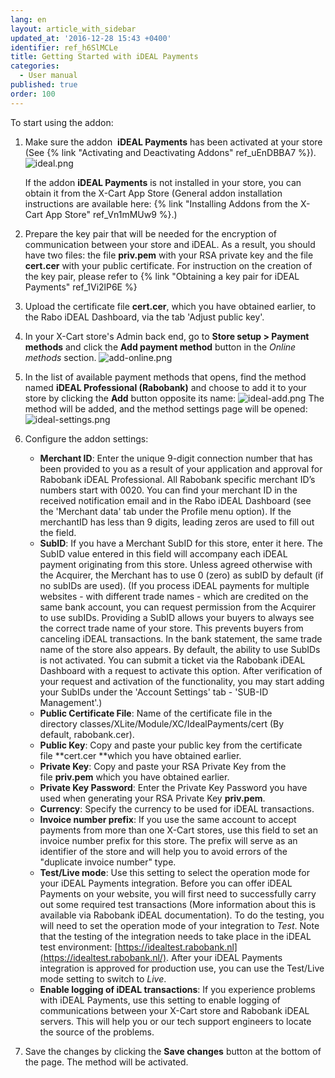 ```yaml
---
lang: en
layout: article_with_sidebar
updated_at: '2016-12-28 15:43 +0400'
identifier: ref_h6SlMCLe
title: Getting Started with iDEAL Payments
categories:
  - User manual
published: true
order: 100
---
```


To start using the addon:

1.  Make sure the addon  **iDEAL Payments** has been activated at your store (See {% link "Activating and Deactivating Addons" ref_uEnDBBA7 %}). 
    ![ideal.png]({{site.baseurl}}/attachments/ref_h6SlMCLe/ideal.png)

    If the addon **iDEAL Payments** is not installed in your store, you can obtain it from the X-Cart App Store (General addon installation instructions are available here: {% link "Installing Addons from the X-Cart App Store" ref_Vn1mMUw9 %}.)
    
2.  Prepare the key pair that will be needed for the encryption of communication between your store and iDEAL. As a result, you should have two files: the file **priv.pem** with your RSA private key and the file **cert.cer** with your public certificate. For instruction on the creation of the key pair, please refer to {% link "Obtaining a key pair for iDEAL Payments" ref_1Vi2lP6E %}

3.  Upload the certificate file **cert.cer**, which you have obtained earlier, to the Rabo iDEAL Dashboard, via the tab 'Adjust public key'.

4.  In your X-Cart store's Admin back end, go to **Store setup > Payment methods** and click the **Add payment method** button in the _Online methods_ section.
    ![add-online.png]({{site.baseurl}}/attachments/ref_h6SlMCLe/add-online.png)

5.  In the list of available payment methods that opens, find the method named **iDEAL Professional (Rabobank)** and choose to add it to your store by clicking the **Add** button opposite its name:
    ![ideal-add.png]({{site.baseurl}}/attachments/ref_h6SlMCLe/ideal-add.png)
    The method will be added, and the method settings page will be opened:
    ![ideal-settings.png]({{site.baseurl}}/attachments/ref_h6SlMCLe/ideal-settings.png)

6.  Configure the addon settings:

    *   **Merchant ID**: Enter the unique 9-digit connection number that has been provided to you as a result of your application and approval for Rabobank iDEAL Professional. All Rabobank specific merchant ID’s numbers start with 0020\. You can find your merchant ID in the received notification email and in the Rabo iDEAL Dashboard (see the 'Merchant data' tab under the Profile menu option). If the merchantID has less than 9 digits, leading zeros are used to fill out the field.  
    *   **SubID**: If you have a Merchant SubID for this store, enter it here. The SubID value entered in this field will accompany each iDEAL payment originating from this store. Unless agreed otherwise with the Acquirer, the Merchant has to use 0 (zero) as subID by default (if no subIDs are used).
        (If you process iDEAL payments for multiple websites - with different trade names - which are credited on the same bank account, you can request permission from the Acquirer to use subIDs. Providing a SubID allows your buyers to always see the correct trade name of your store. This prevents buyers from canceling iDEAL transactions. In the bank statement, the same trade name of the store also appears. By default, the ability to use SubIDs is not activated. You can submit a ticket via the Rabobank iDEAL Dashboard with a request to activate this option. After verification of your request and activation of the functionality, you may start adding your SubIDs under the 'Account Settings' tab - 'SUB-ID Management'.)  
    *   **Public Certificate File**: Name of the certificate file in the directory classes/XLite/Module/XC/IdealPayments/cert (By default, rabobank.cer).
    *   **Public Key**: Copy and paste your public key from the certificate file **cert.cer **which you have obtained earlier.
    *   **Private Key**: Copy and paste your RSA Private Key from the file **priv.pem** which you have obtained earlier. 
    *   **Private Key Password**: Enter the Private Key Password you have used when generating your RSA Private Key **priv.pem**.
    *   **Currency**: Specify the currency to be used for iDEAL transactions.
    *   **Invoice number prefix**: If you use the same account to accept payments from more than one X-Cart stores, use this field to set an invoice number prefix for this store. The prefix will serve as an identifier of the store and will help you to avoid errors of the "duplicate invoice number" type.
    *   **Test/Live mode**: Use this setting to select the operation mode for your iDEAL Payments integration. Before you can offer iDEAL Payments on your website, you will first need to successfully carry out some required test transactions (More information about this is available via Rabobank iDEAL documentation). To do the testing, you will need to set the operation mode of your integration to _Test_. Note that the testing of the integration needs to take place in the iDEAL test environment: [https://idealtest.rabobank.nl](https://idealtest.rabobank.nl/). After your iDEAL Payments integration is approved for production use, you can use the Test/Live mode setting to switch to _Live_.
    *   **Enable logging of iDEAL transactions**: If you experience problems with iDEAL Payments, use this setting to enable logging of communications between your X-Cart store and Rabobank iDEAL servers. This will help you or our tech support engineers to locate the source of the problems.

7.  Save the changes by clicking the **Save changes** button at the bottom of the page. The method will be activated.
